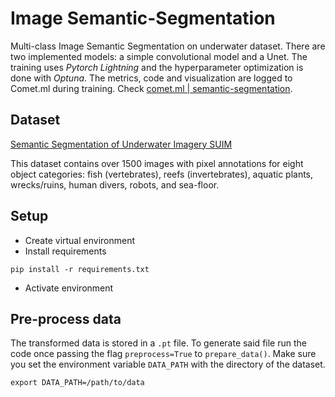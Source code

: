 # Image Semantic-Segmentation
Multi-class Image Semantic Segmentation on underwater dataset.
There are two implemented models: a simple convolutional model and a Unet.
The training uses *Pytorch Lightning* and the hyperparameter optimization is done with *Optuna*.
The metrics, code and visualization are logged to Comet.ml during training. Check [comet.ml | semantic-segmentation](https://www.comet.ml/aklopezcarbajal/semantic-segmentation/view/XTQcsRTTflYLoZIqMLn7mpZc6/panels).

## Dataset
[Semantic Segmentation of Underwater Imagery SUIM](https://www.kaggle.com/ashish2001/semantic-segmentation-of-underwater-imagery-suim)

This dataset contains over 1500 images with pixel annotations for eight object categories: fish (vertebrates), reefs
(invertebrates), aquatic plants, wrecks/ruins, human divers, robots, and sea-floor.

## Setup
* Create virtual environment
* Install requirements
```
pip install -r requirements.txt 
```
* Activate environment

## Pre-process data
The transformed data is stored in a ```.pt``` file. To generate said file run the code once passing the flag ```preprocess=True``` to ```prepare_data()```. 
Make sure you set the environment variable ```DATA_PATH``` with the directory of the dataset.
```
export DATA_PATH=/path/to/data
```
